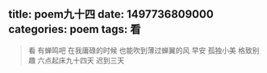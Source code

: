 title: poem九十四
date: 1497736809000
categories: poem
tags: 看
---
> 看
有蝉鸣吧
在我庸碌的时候
也能吹到薄过蝉翼的风
早安
孤独小美
格致别趣
六点起床九十四天 迟到三天
